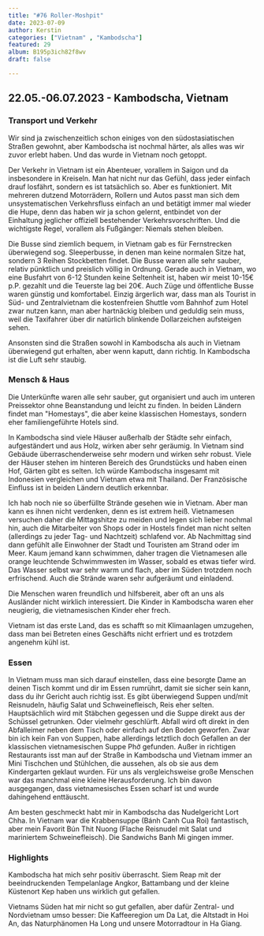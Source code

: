 ```yaml
---
title: "#76 Roller-Moshpit"
date: 2023-07-09
author: Kerstin
categories: ["Vietnam" , "Kambodscha"]
featured: 29
album: B195p3ich82f8wv
draft: false

---
```


## 22.05.-06.07.2023 - Kambodscha, Vietnam

### Transport und Verkehr

Wir sind ja zwischenzeitlich schon einiges von den südostasiatischen Straßen gewohnt, aber Kambodscha ist nochmal härter, als alles was wir zuvor erlebt haben. Und das wurde in Vietnam noch getoppt.

Der Verkehr in Vietnam ist ein Abenteuer, vorallem in Saigon und da insbesondere in Kreiseln. Man hat nicht nur das Gefühl, dass jeder einfach drauf losfährt, sondern es ist tatsächlich so. Aber es funktioniert. Mit mehreren dutzend Motorrädern, Rollern und Autos passt man sich dem unsystematischen Verkehrsfluss einfach an und betätigt immer mal wieder die Hupe, denn das haben wir ja schon gelernt, entbindet von der Einhaltung jeglicher offiziell bestehender Verkehrsvorschriften. Und die wichtigste Regel, vorallem als Fußgänger: Niemals stehen bleiben. 

Die Busse sind ziemlich bequem, in Vietnam gab es für Fernstrecken überwiegend sog. Sleeperbusse, in denen man keine normalen Sitze hat, sondern 3 Reihen Stockbetten findet. Die Busse waren alle sehr sauber, relativ pünktlich und preislich völlig in Ordnung. Gerade auch in Vietnam, wo eine Busfahrt von 6-12 Stunden keine Seltenheit ist, haben wir meist 10-15€ p.P. gezahlt und die Teuerste lag bei 20€. Auch Züge und öffentliche Busse waren günstig und komfortabel. Einzig ärgerlich war, dass man als Tourist in Süd- und Zentralvietnam die kostenfreien Shuttle vom Bahnhof zum Hotel zwar nutzen kann, man aber hartnäckig bleiben und geduldig sein muss, weil die Taxifahrer über dir natürlich blinkende Dollarzeichen aufsteigen sehen.

Ansonsten sind die Straßen sowohl in Kambodscha als auch in Vietnam überwiegend gut erhalten, aber wenn kaputt, dann richtig. In Kambodscha ist die Luft sehr staubig.


### Mensch & Haus

Die Unterkünfte waren alle sehr sauber, gut organisiert und auch im unteren Preissektor ohne Beanstandung und leicht zu finden. In beiden Ländern findet man "Homestays", die aber keine klassischen Homestays, sondern eher familiengeführte Hotels sind.

In Kambodscha sind viele Häuser außerhalb der Städte sehr einfach, aufgeständert und aus Holz, wirken aber sehr geräumig. In Vietnam sind Gebäude überraschenderweise sehr modern und wirken sehr robust. Viele der Häuser stehen im hinteren Bereich des Grundstücks und haben einen Hof, Gärten gibt es selten. Ich würde Kambodscha insgesamt mit Indonesien vergleichen und Vietnam etwa mit Thailand. Der Französische Einfluss ist in beiden Ländern deutlich erkennbar.

Ich hab noch nie so überfüllte Strände gesehen wie in Vietnam. Aber man kann es ihnen nicht verdenken, denn es ist extrem heiß. Vietnamesen versuchen daher die Mittagshitze zu meiden und legen sich lieber nochmal hin, auch die Mitarbeiter von Shops oder in Hostels findet man nicht selten (allerdings zu jeder Tag- und Nachtzeit) schlafend vor. Ab Nachmittag sind dann gefühlt alle Einwohner der Stadt und Touristen am Strand oder im Meer. Kaum jemand kann schwimmen, daher tragen die Vietnamesen alle orange leuchtende Schwimmwesten im Wasser, sobald es etwas tiefer wird. Das Wasser selbst war sehr warm und flach, aber im Süden trotzdem noch erfrischend. Auch die Strände waren sehr aufgeräumt und einladend.

Die Menschen waren freundlich und hilfsbereit, aber oft an uns als Ausländer nicht wirklich interessiert. Die Kinder in Kambodscha waren eher neugierig, die vietnamesischen Kinder eher frech.

Vietnam ist das erste Land, das es schafft so mit Klimaanlagen umzugehen, dass man bei Betreten eines Geschäfts nicht erfriert und es trotzdem angenehm kühl ist.


### Essen

In Vietnam muss man sich darauf einstellen, dass eine besorgte Dame an deinen Tisch kommt und dir im Essen rumrührt, damit sie sicher sein kann, dass du ihr Gericht auch richtig isst. Es gibt überwiegend Suppen und/mit Reisnudeln, häufig Salat und Schweinefleisch, Reis eher selten. Hauptsächlich wird mit Stäbchen gegessen und die Suppe direkt aus der Schüssel getrunken. Oder vielmehr geschlürft. Abfall wird oft direkt in den Abfalleimer neben dem Tisch oder einfach auf den Boden geworfen. Zwar bin ich kein Fan von Suppen, habe allerdings letztlich doch Gefallen an der klassischen vietnamesischen Suppe Phở gefunden. Außer in richtigen Restaurants isst man auf der Straße in Kambodscha und Vietnam immer an Mini Tischchen und Stühlchen, die aussehen, als ob sie aus dem Kindergarten geklaut wurden. Für uns als vergleichsweise große Menschen war das manchmal eine kleine Herausforderung. Ich bin davon ausgegangen, dass vietnamesisches Essen scharf ist und wurde dahingehend enttäuscht.

Am besten geschmeckt habt mir in Kambodscha das Nudelgericht Lort Chha. In Vietnam war die Krabbensuppe (Bánh Canh Cua Roi) fantastisch, aber mein Favorit Bún Thit Nuong (Flache Reisnudel mit Salat und mariniertem Schweinefleisch). Die Sandwichs Banh Mi gingen immer.


### Highlights

Kambodscha hat mich sehr positiv überrascht. Siem Reap mit der beeindruckenden Tempelanlage Angkor, Battambang und der kleine Küstenort Kep haben uns wirklich gut gefallen.

Vietnams Süden hat mir nicht so gut gefallen, aber dafür Zentral- und Nordvietnam umso besser: Die Kaffeeregion um Da Lat, die Altstadt in Hoi An, das Naturphänomen Ha Long und unsere Motorradtour in Ha Giang.

